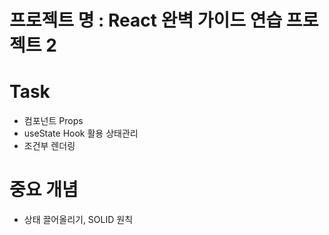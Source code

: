 # 프로젝트 명 : React 완벽 가이드 연습 프로젝트 2

# Task

- 컴포넌트 Props
- useState Hook 활용 상태관리
- 조건부 렌더링

# 중요 개념

- 상태 끌어올리기, SOLID 원칙



